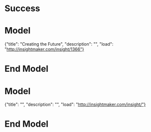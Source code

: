 # Success #

# Model
{"title": "Creating the Future", "description": "", "load": "http://insightmaker.com/insight/1366"}
# End Model

# Model
{"title": "", "description": "", "load": "http://insightmaker.com/insight/"}
# End Model
